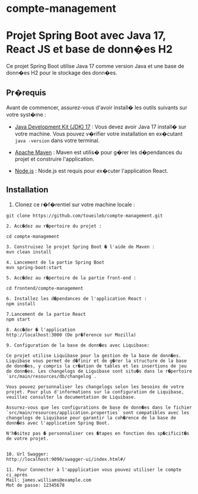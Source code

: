 # compte-management

# Projet Spring Boot avec Java 17, React JS et base de donn�es H2

Ce projet Spring Boot utilise Java 17 comme version Java et une base de donn�es H2 pour le stockage des donn�es.

## Pr�requis

Avant de commencer, assurez-vous d'avoir install� les outils suivants sur votre syst�me :

- [Java Development Kit (JDK) 17](https://www.oracle.com/java/technologies/javase-downloads.html) : Vous devez avoir Java 17 install� sur votre machine. Vous pouvez v�rifier votre installation en ex�cutant `java -version` dans votre terminal.

- [Apache Maven](https://maven.apache.org/) : Maven est utilis� pour g�rer les d�pendances du projet et construire l'application.

- [Node.js](https://nodejs.org/) : Node.js est requis pour ex�cuter l'application React.


## Installation

1. Clonez ce r�f�rentiel sur votre machine locale :

```shell
git clone https://github.com/toueileb/compte-management.git

2. Acc�dez au r�pertoire du projet :

cd compte-management

3. Construisez le projet Spring Boot � l'aide de Maven :
mvn clean install

4. Lancement de la partie Spring Boot
mvn spring-boot:start

5. Acc�dez au r�pertoire de la partie front-end :

cd frontend/compte-management

6. Installez les d�pendances de l'application React :
npm install

7.Lancement de la partie React
npm start

8. Acc�der � l'application
http://localhost:3000 (De pr�ference sur Mozilla)

9. Configuration de la base de donn�es avec Liquibase:

Ce projet utilise Liquibase pour la gestion de la base de donn�es. Liquibase vous permet de d�finir et de g�rer la structure de la base de donn�es, y compris la cr�ation de tables et les insertions de jeu de donn�es. Les changelogs de Liquibase sont situ�s dans le r�pertoire `src/main/resources/db/changelog`.

Vous pouvez personnaliser les changelogs selon les besoins de votre projet. Pour plus d'informations sur la configuration de Liquibase, veuillez consulter la documentation de Liquibase.

Assurez-vous que les configurations de base de donn�es dans le fichier `src/main/resources/application.properties` sont compatibles avec les changelogs de Liquibase pour garantir la coh�rence de la base de donn�es avec l'application Spring Boot.

N'h�sitez pas � personnaliser ces �tapes en fonction des sp�cificit�s de votre projet.


10. Url Swagger:
http://localhost:9090/swagger-ui/index.html#/

11. Pour Connecter à l'appplication vous pouvez utiliser le compte ci_aprés
Mail: james.williams@example.com
Mot de passe: 12345678